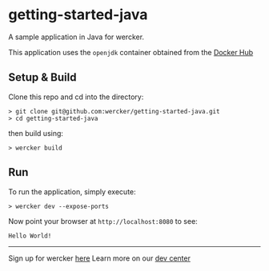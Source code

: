 getting-started-java
======================

A sample application in Java for wercker.

This application uses the `openjdk` container obtained from the [Docker Hub](https://registry.hub.docker.com/_/openjdk/)

## Setup & Build
Clone this repo and cd into the directory:

```
> git clone git@github.com:wercker/getting-started-java.git
> cd getting-started-java
```

then build using:

```
> wercker build
```

## Run
To run the application, simply execute:

```
> wercker dev --expose-ports
```

Now point your browser at `http://localhost:8080` to see:
```
Hello World!
```

---
Sign up for wercker [here](http://wercker.com)
Learn more on our [dev center](http://devcenter.wercker.com)
